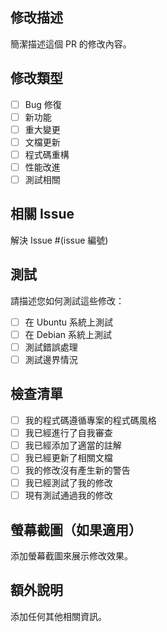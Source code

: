 ## 修改描述
簡潔描述這個 PR 的修改內容。

## 修改類型
- [ ] Bug 修復
- [ ] 新功能
- [ ] 重大變更
- [ ] 文檔更新
- [ ] 程式碼重構
- [ ] 性能改進
- [ ] 測試相關

## 相關 Issue
解決 Issue #(issue 編號)

## 測試
請描述您如何測試這些修改：
- [ ] 在 Ubuntu 系統上測試
- [ ] 在 Debian 系統上測試
- [ ] 測試錯誤處理
- [ ] 測試邊界情況

## 檢查清單
- [ ] 我的程式碼遵循專案的程式碼風格
- [ ] 我已經進行了自我審查
- [ ] 我已經添加了適當的註解
- [ ] 我已經更新了相關文檔
- [ ] 我的修改沒有產生新的警告
- [ ] 我已經測試了我的修改
- [ ] 現有測試通過我的修改

## 螢幕截圖（如果適用）
添加螢幕截圖來展示修改效果。

## 額外說明
添加任何其他相關資訊。
